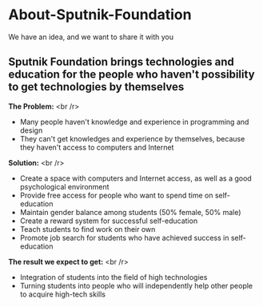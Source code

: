 # About-Sputnik-Foundation
We have an idea, and we want to share it with you

## Sputnik Foundation brings technologies and education for the people who haven't possibility to get technologies by themselves

**The Problem:** <br /r>
- Many people haven't knowledge and experience in programming and design
- They can't get knowledges and experience by themselves, because they haven't access to computers and Internet

**Solution:** <br /r>
- Create a space with computers and Internet access, as well as a good psychological environment
- Provide free access for people who want to spend time on self-education
- Maintain gender balance among students (50% female, 50% male)
- Create a reward system for successful self-education
- Teach students to find work on their own
- Promote job search for students who have achieved success in self-education

**The result we expect to get:** <br /r>
- Integration of students into the field of high technologies
- Turning students into people who will independently help other people to acquire high-tech skills
